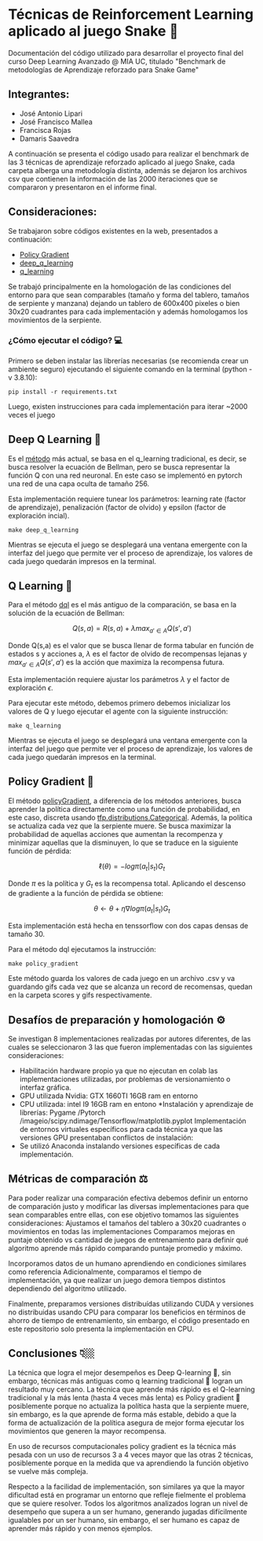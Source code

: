 # Técnicas de Reinforcement Learning aplicado al juego Snake 🐍 #

Documentación del código utilizado para desarrollar el proyecto final del curso Deep Learning Avanzado @ MIA UC, titulado "Benchmark de metodologías de Aprendizaje reforzado para Snake Game"

## Integrantes: ##
- José Antonio Lipari
- José Francisco Mallea
- Francisca Rojas
- Damaris Saavedra

A continuación se presenta el código usado para realizar el benchmark de las 3 técnicas de aprendizaje reforzado aplicado al juego Snake, cada carpeta alberga una metodología distinta, además se dejaron los archivos csv que contienen la información de las 2000 iteraciones que se compararon y presentaron en el informe final.

## Consideraciones: ##
Se trabajaron sobre códigos existentes en la web, presentados a continuación:
* [Policy Gradient](https://gist.github.com/ViniTheSwan/66fd59d78e94e06e00595ae9c1748d10#file-reinforce-py)
* [deep_q_learning](https://github.com/vedantgoswami/SnakeGameAI)
* [q_learning](https://gist.github.com/jl4r1991)

Se trabajó principalmente en la homologación de las condiciones del entorno para que sean comparables (tamaño y forma del tablero, tamaños de serpiente y manzana) dejando un tablero de 600x400 pixeles o bien 30x20 cuadrantes para cada implementación y además homologamos los movimientos de la serpiente.

### ¿Cómo ejecutar el código? 💻 ###
Primero se deben instalar las librerías necesarias (se recomienda crear un ambiente seguro) ejecutando el siguiente comando en la terminal (python -v 3.8.10):

```
pip install -r requirements.txt
```
Luego, existen instrucciones para cada implementación para iterar ~2000 veces el juego

## Deep Q Learning 🥇 ##

Es el [método](https://github.com/FRo92/reinforcement_learning_project/tree/main/deep_q_learning) más actual, se basa en el q_learning tradicional, es decir, se busca resolver la ecuación de Bellman, pero se busca representar la función Q con una red neuronal. En este caso se implementó en pytorch una red de una capa oculta de tamaño 256.

Esta implementación requiere tunear los parámetros: learning rate (factor de aprendizaje), penalización (factor de olvido) y epsilon (factor de exploración incial).

```
make deep_q_learning
```

Mientras se ejecuta el juego se desplegará una ventana emergente con la interfaz del juego que permite ver el proceso de aprendizaje, los valores de cada juego quedarán impresos en la terminal.

## Q Learning 🥈 ##

Para el método [dql](https://github.com/FRo92/reinforcement_learning_project/tree/main/q_learning_tradicional) es el más antiguo de la comparación, se basa en la solución de la ecuación de Bellman:

$$
Q(s,a) = R(s,a) + \lambda max_{a'\in A}Q(s',a')
$$

Donde Q(s,a) es el valor que se busca llenar de forma tabular en función de estados s y acciones a, $\lambda$ es el factor de olvido de recompensas lejanas y $max_{a'\in A}Q(s',a')$ es la acción que maximiza la recompensa futura.

Esta implementación requiere ajustar los parámetros $\lambda$ y el factor de exploración $\epsilon$.

Para ejecutar este método, debemos primero debemos inicializar los valores de Q y luego ejecutar el agente con la siguiente instrucción:
```
make q_learning
```
Mientras se ejecuta el juego se desplegará una ventana emergente con la interfaz del juego que permite ver el proceso de aprendizaje, los valores de cada juego quedarán impresos en la terminal.

## Policy Gradient 🥉 ##

El método [policyGradient](https://github.com/FRo92/reinforcement_learning_project/tree/main/policy_gradient), a diferencia de los métodos anteriores, busca aprender la política directamente como una función de probabilidad, en este caso, discreta usando [tfp.distributions.Categorical](https://www.tensorflow.org/probability/api_docs/python/tfp/distributions/Categorical). Además, la política se actualiza cada vez que la serpiente muere. Se busca maximizar la probabilidad de aquellas acciones que aumentan la recompenza y minimizar aquellas que la disminuyen, lo que se traduce en la siguiente función de pérdida:

$$
\ell(\theta) = -log \pi(a_t | s_t)G_t 
$$

Donde $\pi$ es la política y $G_t$ es la recompensa total.
Aplicando el descenso de gradiente a la función de pérdida se obtiene:

$$
\theta \leftarrow \theta + \eta \nabla log \pi(a_t | s_t)G_t 
$$

Esta implementación está hecha en tenssorflow con dos capas densas de tamaño 30.

Para el método dql ejecutamos la instrucción:
```
make policy_gradient
```
Este método guarda los valores de cada juego en un archivo .csv y va guardando gifs cada vez que se alcanza un record de recomensas, quedan en la carpeta scores y gifs respectivamente.

## Desafíos de preparación y homologación ⚙️ ##
Se investigan 8 implementaciones realizadas por autores diferentes, de las cuales se seleccionaron 3 las que fueron implementadas con las siguientes consideraciones:
* Habilitación hardware propio ya que no ejecutan en colab las implementaciones utilizadas, por problemas de versionamiento o interfaz gráfica.
* GPU utilizada Nvidia: GTX 1660TI  16GB ram en entorno
* CPU utilizada: intel I9                     16GB ram en entono
*Instalación y aprendizaje de librerías:
Pygame /Pytorch /imageio/scipy.ndimage/Tensorflow/matplotlib.pyplot
Implementación de entornos virtuales específicos para cada técnica  ya que las versiones GPU presentaban conflictos de instalación:
* Se utilizó Anaconda instalando versiones específicas de cada implementación.

## Métricas de comparación ⚖️ ##
Para poder realizar una comparación efectiva debemos definir un entorno de comparación justo y modificar las diversas implementaciones para que sean comparables entre ellas, con ese objetivo tomamos las siguientes consideraciones:
Ajustamos el tamaños del tablero a 30x20 cuadrantes o movimientos en todas las implementaciones
Comparamos mejoras en puntaje obtenido vs cantidad de juegos de entrenamiento para definir qué algoritmo aprende más rápido comparando puntaje promedio y máximo.

Incorporamos datos de un humano aprendiendo en condiciones similares como referencia
Adicionalmente, comparamos el tiempo de implementación, ya que realizar un juego demora tiempos distintos dependiendo del algoritmo utilizado.

Finalmente, preparamos versiones distribuídas utilizando CUDA y versiones no distribuidas usando CPU para comparar los beneficios en términos de ahorro de tiempo de entrenamiento, sin embargo, el código presentado en este repositorio solo presenta la implementación en CPU.

## Conclusiones 👇🏼 ##

La técnica que logra el mejor desempeños es Deep Q-learning 🥇, sin embargo, técnicas más antiguas como q learning tradicional 🥈 logran un resultado muy cercano.
La técnica que aprende más rápido es el Q-learning tradicional y la más lenta (hasta 4 veces más lenta) es Policy gradient 🥉 posiblemente porque no actualiza la política hasta que la serpiente muere, sin embargo, es la que aprende de forma más estable, debido a que la forma de actualización de la política asegura de mejor forma ejecutar los movimientos que generen la mayor recompensa.

En uso de recursos computacionales policy gradient es la técnica más pesada con un uso de recursos 3 a 4 veces mayor que las otras 2 técnicas, posiblemente porque en la medida que va aprendiendo la función objetivo se vuelve más compleja.

Respecto a la facilidad de implementación, son similares ya que la mayor dificultad está en programar un entorno que refleje fielmente el problema que se quiere resolver.
Todos los algoritmos analizados logran un nivel de desempeño que supera a un ser humano, generando jugadas difícilmente igualables por un ser humano, sin embargo, el ser humano es capaz de aprender más rápido y con menos ejemplos.





